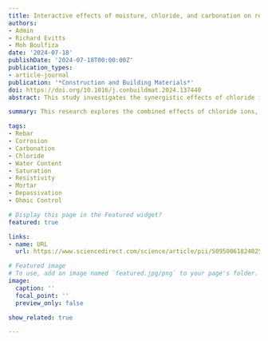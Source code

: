 ```yaml
---
title: Interactive effects of moisture, chloride, and carbonation on rebar corrosion in mortar
authors:
- Admin
- Richard Evitts
- Moh Boulfiza
date: '2024-07-18'
publishDate: '2024-07-18T00:00:00Z'
publication_types:
- article-journal
publication: '*Construction and Building Materials*'
doi: https://doi.org/10.1016/j.conbuildmat.2024.137440
abstract: This study investigates the synergistic effects of chloride ions, carbonation, and relative humidity on rebar corrosion in mortar, elucidating the complex interactions at the rebar-mortar interface. Findings reveal that chloride ions and carbonation significantly alter the volumetric water content and resistivity of mortar, leading to non-binary corrosion behaviour through area effect, ohmic control, and anode-to-cathode ratio. In chloride-free, non-carbonated mortar, the area effect dominates, whereas the presence of chloride introduces ohmic control and a saturation-dependent anode-to-cathode ratio. In carbonated mortar, a distinctive ohmic control mechanism emerges, governed by local ionic conductivity. This study highlights the critical need to consider these combined effects for accurate prediction and mitigation of rebar corrosion in concrete structures. By advancing the understanding of these mechanisms, the research provides valuable insights for improving the durability of reinforced concrete structures exposed to harsh environmental conditions.

summary: This research explores the combined effects of chloride ions, carbonation, and relative humidity on rebar corrosion in mortar. It reveals how these factors influence the volumetric water content and resistivity of mortar, resulting in complex corrosion behavior. The study emphasizes the importance of considering these interactions for accurate corrosion prediction and enhanced durability of reinforced concrete structures.

tags:
- Rebar
- Corrosion
- Carbonation
- Chloride
- Water Content
- Saturation
- Resistivity
- Mortar
- Depassivation
- Ohmic Control

# Display this page in the Featured widget?
featured: true

links:
- name: URL
  url: https://www.sciencedirect.com/science/article/pii/S0950061824025820

# Featured image
# To use, add an image named `featured.jpg/png` to your page's folder.
image:
  caption: ''
  focal_point: ''
  preview_only: false

show_related: true

---
```

